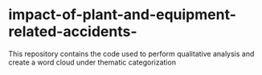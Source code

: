 # impact-of-plant-and-equipment-related-accidents-
This repository contains the code used to perform qualitative analysis and create a word cloud under thematic categorization
